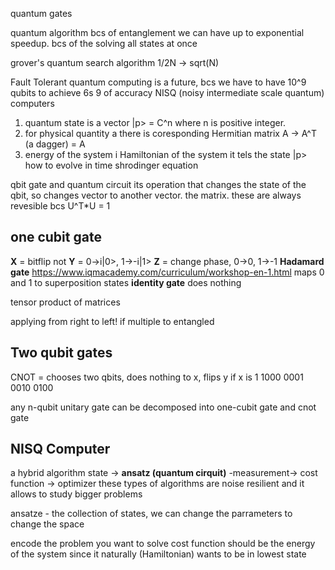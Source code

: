 quantum gates

quantum algorithm
bcs of entanglement we can have up to exponential speedup. bcs of the solving all states at once

grover's quantum search algorithm 1/2N -> sqrt(N)

Fault Tolerant quantum computing is a future, bcs we have to have 10^9 qubits to achieve 6s 9 of accuracy
NISQ (noisy intermediate scale quantum) computers

1. quantum state is a vector |p> = C^n where n is positive integer. 
2. for physical quantity a there is coresponding Hermitian matrix A -> A^T (a dagger) = A
3. energy of the system i Hamiltonian of the system it tels the state |p> how to evolve in time
   shrodinger equation

qbit gate and quantum circuit
its operation that changes the state of the qbit, so changes vector to another vector. the matrix. these are always revesible bcs U^T*U = 1


## one cubit gate

**X** = bitflip not
**Y** = 0->i|0>, 1->-i|1>
**Z** = change phase, 0->0, 1->-1
**Hadamard gate** https://www.iqmacademy.com/curriculum/workshop-en-1.html
maps 0 and 1 to superposition states
**identity gate**
does nothing

tensor product of matrices


applying from right to left! if multiple to entangled

## Two qubit gates
CNOT = chooses two qbits, does nothing to x, flips y if x is 1
1000
0001
0010
0100


any n-qubit unitary gate can be decomposed into one-cubit gate and cnot gate

## NISQ Computer

a hybrid algorithm
state -> **ansatz (quantum cirquit)** -measurement-> cost function -> optimizer
these types of algorithms are noise resilient and it allows to study bigger problems

ansatze - the collection of states, we can change the parrameters to change the space


encode the problem you want to solve
cost function should be the energy of the system since it naturally (Hamiltonian) wants to be in lowest state

